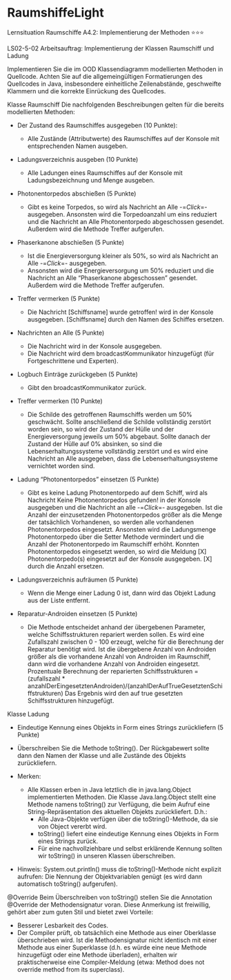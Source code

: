 # RaumshiffeLight
Lernsituation Raumschiffe
A4.2: Implementierung der Methoden ⭐⭐⭐

LS02-5-02 Arbeitsauftrag: Implementierung der Klassen Raumschiff und Ladung

Implementieren Sie die im OOD Klassendiagramm modellierten Methoden in Quellcode.
Achten Sie auf die allgemeingültigen Formatierungen des Quellcodes in Java, insbesondere einheitliche Zeilenabstände, geschweifte Klammern und die korrekte Einrückung des Quellcodes.

Klasse Raumschiff
Die nachfolgenden Beschreibungen gelten für die bereits modellierten Methoden:
- Der Zustand des Raumschiffes ausgegeben (10 Punkte):
  - Alle Zustände (Attributwerte) des Raumschiffes auf der Konsole mit entsprechenden Namen ausgeben.

- Ladungsverzeichnis ausgeben (10 Punkte)
  - Alle Ladungen eines Raumschiffes auf der Konsole mit Ladungsbezeichnung und Menge ausgeben.

- Photonentorpedos abschießen (5 Punkte)
  - Gibt es keine Torpedos, so wird als Nachricht an Alle -=*Click*=- ausgegeben.
    Ansonsten wird die Torpedoanzahl um eins reduziert und die Nachricht an Alle Photonentorpedo abgeschossen gesendet. Außerdem wird die Methode Treffer aufgerufen.

- Phaserkanone abschießen (5 Punkte)
  - Ist die Energieversorgung kleiner als 50%, so wird als Nachricht an Alle -=*Click*=- ausgegeben.
  - Ansonsten wird die Energieversorgung um 50% reduziert und die Nachricht an Alle “Phaserkanone abgeschossen” gesendet. Außerdem wird die Methode Treffer aufgerufen.

- Treffer vermerken (5 Punkte)
  - Die Nachricht [Schiffsname] wurde getroffen! wird in der Konsole ausgegeben. [Schiffsname] durch den Namen des Schiffes ersetzen.

- Nachrichten an Alle (5 Punkte)
  - Die Nachricht wird in der Konsole ausgegeben.
  - Die Nachricht wird dem broadcastKommunikator hinzugefügt (für Fortgeschrittene und Experten).

- Logbuch Einträge zurückgeben (5 Punkte)
  - Gibt den broadcastKommunikator zurück.

- Treffer vermerken (10 Punkte)
  - Die Schilde des getroffenen Raumschiffs werden um 50% geschwächt.
  Sollte anschließend die Schilde vollständig zerstört worden sein, so wird der Zustand der Hülle und der Energieversorgung jeweils um 50% abgebaut.
  Sollte danach der Zustand der Hülle auf 0% absinken, so sind die Lebenserhaltungssysteme vollständig zerstört und es wird eine Nachricht an Alle ausgegeben, dass die Lebenserhaltungssysteme vernichtet worden sind.
 
- Ladung “Photonentorpedos” einsetzen (5 Punkte)
  - Gibt es keine Ladung Photonentorpedo auf dem Schiff, wird als Nachricht Keine Photonentorpedos gefunden! in der Konsole ausgegeben und die Nachricht an alle -=*Click*=- ausgegeben.
  Ist die Anzahl der einzusetzenden Photonentorpedos größer als die Menge der tatsächlich Vorhandenen, so werden alle vorhandenen Photonentorpedos eingesetzt.
  Ansonsten wird die Ladungsmenge Photonentorpedo über die Setter Methode vermindert und die Anzahl der Photonentorpedo im Raumschiff erhöht.
  Konnten Photonentorpedos eingesetzt werden, so wird die Meldung [X] Photonentorpedo(s) eingesetzt auf der Konsole ausgegeben. [X] durch die Anzahl ersetzen.

- Ladungsverzeichnis aufräumen (5 Punkte)
  - Wenn die Menge einer Ladung 0 ist, dann wird das Objekt Ladung aus der Liste entfernt.

- Reparatur-Androiden einsetzen (5 Punkte)
  - Die Methode entscheidet anhand der übergebenen Parameter, welche Schiffsstrukturen repariert werden sollen.
  Es wird eine Zufallszahl zwischen 0 - 100 erzeugt, welche für die Berechnung der Reparatur benötigt wird.
  Ist die übergebene Anzahl von Androiden größer als die vorhandene Anzahl von Androiden im Raumschiff, dann wird die vorhandene Anzahl von Androiden eingesetzt.
  Prozentuale Berechnung der reparierten Schiffsstrukturen = (zufallszahl * anzahlDerEingesetztenAndroiden)/(anzahlDerAufTrueGesetztenSchiffstrukturen) 
  Das Ergebnis wird den auf true gesetzten Schiffsstrukturen hinzugefügt.


Klasse Ladung
- Eindeutige Kennung eines Objekts in Form eines Strings zurückliefern (5 Punkte)
- Überschreiben Sie die Methode toString(). Der Rückgabewert sollte dann den Namen der Klasse und alle Zustände des Objekts zurückliefern.

- Merken: 
  - Alle Klassen erben in Java letztlich die in java.lang.Object implementierten Methoden. Die Klasse Java.lang.Object stellt eine Methode namens toString() zur Verfügung, die beim Aufruf eine String-Repräsentation des aktuellen Objekts zurückliefert. D.h.:
    - Alle Java-Objekte verfügen über die toString()-Methode, da sie von Object vererbt wird.
    - toString() liefert eine eindeutige Kennung eines Objekts in Form eines Strings zurück.
    - Für eine nachvollziehbare und selbst erklärende Kennung sollten wir toString() in unseren Klassen überschreiben.

- Hinweis: System.out.println() muss die toString()-Methode nicht explizit aufrufen: Die Nennung der Objektvariablen genügt (es wird dann automatisch toString() aufgerufen).

@Override
Beim Überschreiben von toString() stellen Sie die Annotation @Override der Methodensignatur voran. Diese Anmerkung ist freiwillig, gehört aber zum guten Stil und bietet zwei Vorteile:
  - Besserer Lesbarkeit des Codes.
  - Der Compiler prüft, ob tatsächlich eine Methode aus einer Oberklasse überschrieben wird. Ist die Methodensignatur nicht identisch mit einer Methode aus einer Superklasse (d.h. es würde eine neue Methode hinzugefügt oder eine Methode überladen), erhalten wir praktischerweise eine Compiler-Meldung (etwa: Method does not override method from its superclass).
